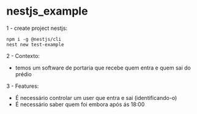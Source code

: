 # nestjs_example

1 - create project nestjs:

```
npm i -g @nestjs/cli
nest new test-example
```

2 - Contexto:

- temos um software de portaria que recebe quem entra e quem sai do prédio

3 - Features:

- É necessário controlar um user que entra e sai (identificando-o)
- É necessário saber quem foi embora após ás 18:00
